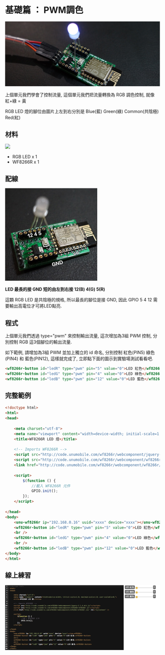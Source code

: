 
# 基礎篇 ： PWM調色
![](04_LightColor_1200.jpg)

上個單元我們學會了控制流量, 這個單元我們把流量轉換為 RGB 調色控制, 就像 紅+綠 = 黃

RGB LED 燈的腳位由圖片上左到右分別是 Blue(藍) Green(綠) Common(共陰極) Red(紅)


## 材料
![](04_LightColor_300_1.jpg)
* RGB LED x 1
* WF8266R x 1
 

## 配線
![](04_LightColor_300_2.jpg)

**LED 最長的接 GND 短的由左到右接 12(B) 4(G) 5(R)**

這顆 RGB LED 是共陰極的規格, 所以最長的腳位是接 GND, 因此 GPIO 5 4 12 需要輸出高電位才可將LED點亮.


## 程式


上個單元我們透過 type="pwm" 來控制輸出流量, 這次增加為3組 PWM 控制, 分別控制 RGB 這3個腳位的輸出流量.

如下範例, 請增加為3組 PWM 並加上獨立的 id 命名, 分別控制 紅色(PIN5) 綠色(PIN4) 和 藍色(PIN12), 這樣就完成了, 立即點下面的圖示到實驗場測試看看吧.

```html
<wf8266r-button id="ledR" type="pwm" pin="5" value="0">LED 紅色</wf8266r-button>
<wf8266r-button id="ledG" type="pwm" pin="4" value="0">LED 綠色</wf8266r-button>
<wf8266r-button id="ledB" type="pwm" pin="12" value="0">LED 藍色</wf8266r-button>
```


## 完整範例

```html
<!doctype html>
<html>
<head>

    <meta charset="utf-8">
    <meta name="viewport" content="width=device-width; initial-scale=1.0; maximum-scale=1.0; user-scalable=0;">
    <title>WF8266R LED 燈</title>

    <!-- Imports WF8266R -->
    <script src="http://code.unumobile.com/wf8266r/webcomponent/jquery-2.1.4.min.js"></script>
    <script src="http://code.unumobile.com/wf8266r/webcomponent/wf8266r/wf8266r.js"></script>
    <link href="http://code.unumobile.com/wf8266r/webcomponent/wf8266r/wf8266r.css" rel="stylesheet" />

    <script>
        $(function () {
            //載入 WF8266R 元件
            GPIO.init();
        });
    </script>

</head>
<body>
    <unu-wf8266r ip="192.168.0.16" uuid="xxxx" device="xxxx"></unu-wf8266r>
    <wf8266r-button id="ledR" type="pwm" pin="5" value="0">LED 紅色</wf8266r-button>
    <br />
    <wf8266r-button id="ledG" type="pwm" pin="4" value="0">LED 綠色</wf8266r-button>
    <br />
    <wf8266r-button id="ledB" type="pwm" pin="12" value="0">LED 藍色</wf8266r-button>
</body>
</html>
```

## 線上練習


[![](04_LightColor_final.jpg)](http://code.unumobile.com/wf8266r/Default?templateName=04_LightColor.html)